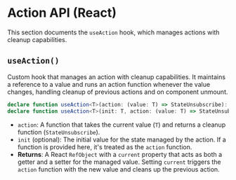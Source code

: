 # Action API (React)

This section documents the `useAction` hook, which manages actions with cleanup capabilities.

## `useAction()`

Custom hook that manages an action with cleanup capabilities. It maintains a reference to a value and runs an action function whenever the value changes, handling cleanup of previous actions and on component unmount.

```typescript
declare function useAction<T>(action: (value: T) => StateUnsubscribe): RefObject<T>;
declare function useAction<T>(init: T, action: (value: T) => StateUnsubscribe): RefObject<T>;
```

- `action`: A function that takes the current value (`T`) and returns a cleanup function (`StateUnsubscribe`).
- `init` (optional): The initial value for the state managed by the action. If a function is provided here, it's treated as the `action` function.
- **Returns**: A React `RefObject` with a `current` property that acts as both a getter and a setter for the managed value. Setting `current` triggers the `action` function with the new value and cleans up the previous action.
